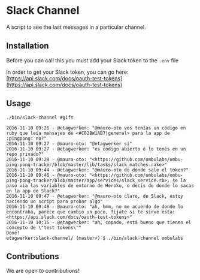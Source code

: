 # Slack Channel

A script to see the last messages in a particular channel.

## Installation

Before you can call this you must add your Slack token to the `.env` file

In order to get your Slack token, you can go here: [https://api.slack.com/docs/oauth-test-tokens](https://api.slack.com/docs/oauth-test-tokens)

## Usage

    ./bin/slack-channel #gifs

    2016-11-10 09:26 - @etagwerker: "@mauro-oto vos tenías un código en ruby que leía mensajes de <#C02BW1AB7|general> para la app de :pingpong: no?"
    2016-11-10 09:27 - @mauro-oto: "@etagwerker si"
    2016-11-10 09:27 - @etagwerker: "es código abierto ó lo tenés en un repo privado?"
    2016-11-10 09:28 - @mauro-oto: "<https://github.com/ombulabs/ombu-ping-pong-tracker/blob/master/lib/tasks/slack_matches.rake>"
    2016-11-10 09:44 - @etagwerker: "@mauro-oto de dónde sale el token?"
    2016-11-10 09:46 - @mauro-oto: "<https://github.com/ombulabs/ombu-ping-pong-tracker/blob/master/app/services/slack_service.rb>, se la paso via las variables de entorno de Heroku, o decis de donde lo sacas en la app de Slack?"
    2016-11-10 09:47 - @etagwerker: "@mauro-oto claro, de Slack, estoy haciendo un script para probar algo"
    2016-11-10 09:48 - @mauro-oto: "ah, hmm, no me acuerdo de donde lo encontraba, parece que cambio un poco, fijate si te sirve esta: <https://api.slack.com/docs/oauth-test-tokens>"
    2016-11-10 10:15 - @etagwerker: "ah, copado, está bueno que tienen el concepto de \"test tokens\""
    Done!
    etagwerker:slack-channel/ (master✗) $ ./bin/slack-channel ombulabs

## Contributions

We are open to contributions! 
